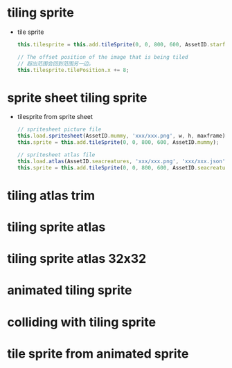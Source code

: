 # tiling sprite
  - tile sprite
    ```js
    this.tilesprite = this.add.tileSprite(0, 0, 800, 600, AssetID.starfield);

    // The offset position of the image that is being tiled
    // 超出范围会回到范围另一边。
    this.tilesprite.tilePosition.x += 8;
    ```
# sprite sheet tiling sprite
  - tilesprite from sprite sheet
    ```js
    // spritesheet picture file
    this.load.spritesheet(AssetID.mummy, 'xxx/xxx.png', w, h, maxframe);
    this.sprite = this.add.tileSprite(0, 0, 800, 600, AssetID.mummy);

    // spritesheet atlas file
    this.load.atlas(AssetID.seacreatures, 'xxx/xxx.png', 'xxx/xxx.json');
    this.sprite = this.add.tileSprite(0, 0, 800, 600, AssetID.seacreatures, 'octopus0002');
    ```
# tiling atlas trim
# tiling sprite atlas
# tiling sprite atlas 32x32
# animated tiling sprite
# colliding with tiling sprite
# tile sprite from animated sprite
